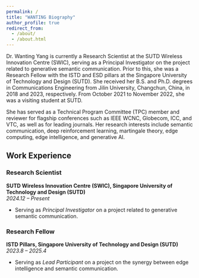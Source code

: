 ```yaml
---
permalink: /
title: "WANTING Biography"
author_profile: true
redirect_from: 
  - /about/
  - /about.html
---
```

Dr. Wanting Yang is currently a Research Scientist at the SUTD Wireless Innovation Centre (SWIC), serving as a Principal Investigator on the project related to generative semantic communication. Prior to this, she was a Research Fellow with the ISTD and ESD pillars at the Singapore University of Technology and Design (SUTD). She received her B.S. and Ph.D. degrees in Communications Engineering from Jilin University, Changchun, China, in 2018 and 2023, respectively. From October 2021 to November 2022, she was a visiting student at SUTD.

She has served as a Technical Program Committee (TPC) member and reviewer for flagship conferences such as IEEE WCNC, Globecom, ICC, and VTC, as well as for leading journals. Her research interests include semantic communication, deep reinforcement learning, martingale theory, edge computing, edge intelligence, and generative AI.

## Work Experience

###  Research Scientist  
**SUTD Wireless Innovation Centre (SWIC), Singapore University of Technology and Design (SUTD)**  
*2024.12 – Present*  
- Serving as *Principal Investigator* on a project related to generative semantic communication.

###  Research Fellow  
**ISTD Pillars, Singapore University of Technology and Design (SUTD)**  
*2023.8 – 2025.4*  
- Serving as *Lead Participant* on a project on the synergy between edge intelligence and semantic communication.

